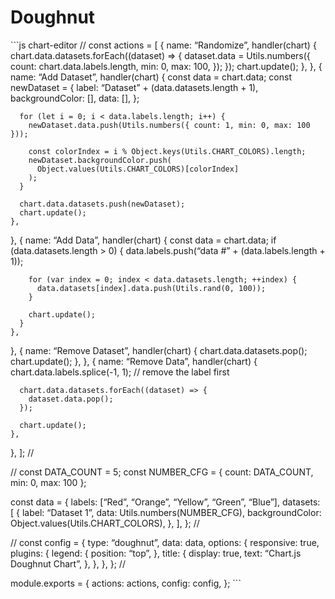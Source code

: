 Doughnut
========

\`\`\`js chart-editor // const actions = \[ { name: “Randomize”, handler(chart) { chart.data.datasets.forEach((dataset) =&gt; { dataset.data = Utils.numbers({ count: chart.data.labels.length, min: 0, max: 100, }); }); chart.update(); }, }, { name: “Add Dataset”, handler(chart) { const data = chart.data; const newDataset = { label: “Dataset” + (data.datasets.length + 1), backgroundColor: \[\], data: \[\], };

      for (let i = 0; i < data.labels.length; i++) {
        newDataset.data.push(Utils.numbers({ count: 1, min: 0, max: 100 }));

        const colorIndex = i % Object.keys(Utils.CHART_COLORS).length;
        newDataset.backgroundColor.push(
          Object.values(Utils.CHART_COLORS)[colorIndex]
        );
      }

      chart.data.datasets.push(newDataset);
      chart.update();
    },

}, { name: “Add Data”, handler(chart) { const data = chart.data; if (data.datasets.length &gt; 0) { data.labels.push(“data \#” + (data.labels.length + 1));

        for (var index = 0; index < data.datasets.length; ++index) {
          data.datasets[index].data.push(Utils.rand(0, 100));
        }

        chart.update();
      }
    },

}, { name: “Remove Dataset”, handler(chart) { chart.data.datasets.pop(); chart.update(); }, }, { name: “Remove Data”, handler(chart) { chart.data.labels.splice(-1, 1); // remove the label first

      chart.data.datasets.forEach((dataset) => {
        dataset.data.pop();
      });

      chart.update();
    },

}, \]; //

// const DATA\_COUNT = 5; const NUMBER\_CFG = { count: DATA\_COUNT, min: 0, max: 100 };

const data = { labels: \[“Red”, “Orange”, “Yellow”, “Green”, “Blue”\], datasets: \[ { label: “Dataset 1”, data: Utils.numbers(NUMBER\_CFG), backgroundColor: Object.values(Utils.CHART\_COLORS), }, \], }; //

// const config = { type: “doughnut”, data: data, options: { responsive: true, plugins: { legend: { position: “top”, }, title: { display: true, text: “Chart.js Doughnut Chart”, }, }, }, }; //

module.exports = { actions: actions, config: config, }; \`\`\`
